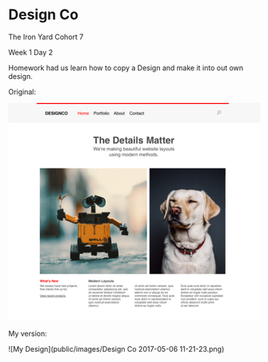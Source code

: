 # Design Co
The Iron Yard Cohort 7

Week 1 Day 2


Homework had us learn how to copy a Design and make it into out own design.


Original:

![Original Design](public/images/33ce0586-mockup.png)




My version:

![My Design](public/images/Design Co 2017-05-06 11-21-23.png)
